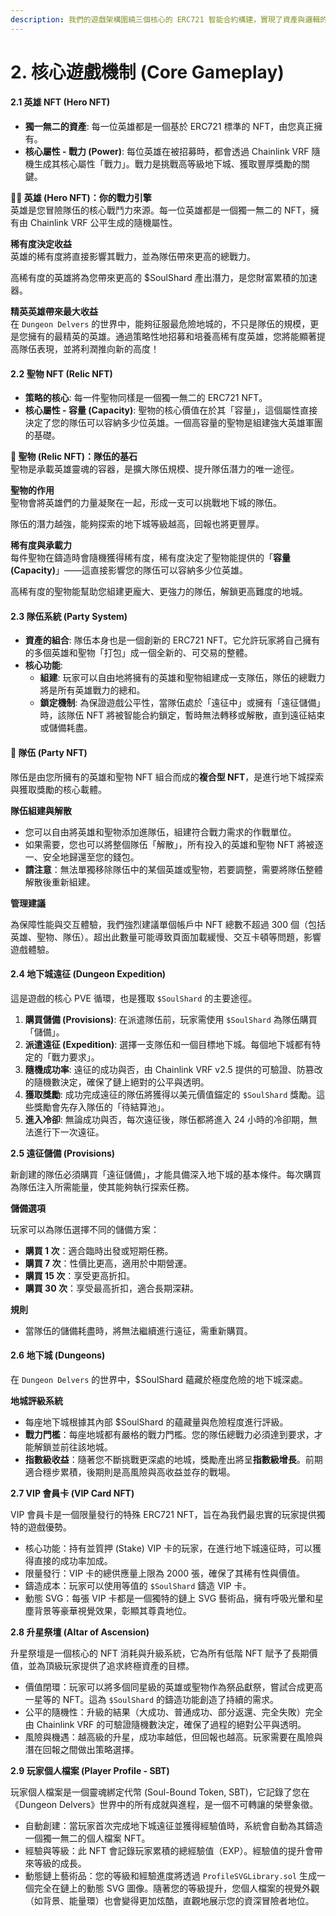 ```yaml
---
description: 我們的遊戲架構圍繞三個核心的 ERC721 智能合約構建，實現了資產與邏輯的高度模組化。
---
```


# 2. 核心遊戲機制 (Core Gameplay)

#### **2.1 英雄 NFT (Hero NFT)**

* **獨一無二的資產**: 每一位英雄都是一個基於 ERC721 標準的 NFT，由您真正擁有。
* **核心屬性 - 戰力 (Power)**: 每位英雄在被招募時，都會透過 Chainlink VRF 隨機生成其核心屬性「戰力」。戰力是挑戰高等級地下城、獲取豐厚獎勵的關鍵。

**👨‍🚀 英雄 (Hero NFT)：你的戰力引擎**\
英雄是您冒險隊伍的核心戰鬥力來源。每一位英雄都是一個獨一無二的 NFT，擁有由 Chainlink VRF 公平生成的隨機屬性。

**稀有度決定收益**\
英雄的稀有度將直接影響其戰力，並為隊伍帶來更高的總戰力。

高稀有度的英雄將為您帶來更高的 $SoulShard 產出潛力，是您財富累積的加速器。

**精英英雄帶來最大收益**\
在 `Dungeon Delvers` 的世界中，能夠征服最危險地城的，不只是隊伍的規模，更是您擁有的最精英的英雄。通過策略性地招募和培養高稀有度英雄，您將能顯著提高隊伍表現，並將利潤推向新的高度！

#### **2.2 聖物 NFT (Relic NFT)**

* **策略的核心**: 每一件聖物同樣是一個獨一無二的 ERC721 NFT。
* **核心屬性 - 容量 (Capacity)**: 聖物的核心價值在於其「容量」，這個屬性直接決定了您的隊伍可以容納多少位英雄。一個高容量的聖物是組建強大英雄軍團的基礎。

**🏺 聖物 (Relic NFT)：隊伍的基石**\
聖物是承載英雄靈魂的容器，是擴大隊伍規模、提升隊伍潛力的唯一途徑。

**聖物的作用**\
聖物會將英雄們的力量凝聚在一起，形成一支可以挑戰地下城的隊伍。

隊伍的潛力越強，能夠探索的地下城等級越高，回報也將更豐厚。

**稀有度與承載力**\
每件聖物在鑄造時會隨機獲得稀有度，稀有度決定了聖物能提供的「**容量 (Capacity)**」——這直接影響您的隊伍可以容納多少位英雄。

高稀有度的聖物能幫助您組建更龐大、更強力的隊伍，解鎖更高難度的地城。

#### **2.3 隊伍系統 (Party System)**

* **資產的組合**: 隊伍本身也是一個創新的 ERC721 NFT。它允許玩家將自己擁有的多個英雄和聖物「打包」成一個全新的、可交易的整體。
* **核心功能**:
  * **組建**: 玩家可以自由地將擁有的英雄和聖物組建成一支隊伍，隊伍的總戰力將是所有英雄戰力的總和。
  * **鎖定機制**: 為保證遊戲公平性，當隊伍處於「遠征中」或擁有「遠征儲備」時，該隊伍 NFT 將被智能合約鎖定，暫時無法轉移或解散，直到遠征結束或儲備耗盡。

#### **👑 隊伍 (Party NFT)**

隊伍是由您所擁有的英雄和聖物 NFT 組合而成的**複合型 NFT**，是進行地下城探索與獲取獎勵的核心載體。

**隊伍組建與解散**

* 您可以自由將英雄和聖物添加進隊伍，組建符合戰力需求的作戰單位。
* 如果需要，您也可以將整個隊伍「解散」，所有投入的英雄和聖物 NFT 將被逐一、安全地歸還至您的錢包。
* **請注意**：無法單獨移除隊伍中的某個英雄或聖物，若要調整，需要將隊伍整體解散後重新組建。

**管理建議**

為保障性能與交互體驗，我們強烈建議單個帳戶中 NFT 總數不超過 300 個（包括英雄、聖物、隊伍）。超出此數量可能導致頁面加載緩慢、交互卡頓等問題，影響遊戲體驗。

#### **2.4 地下城遠征 (Dungeon Expedition)**

這是遊戲的核心 PVE 循環，也是獲取 `$SoulShard` 的主要途徑。

1. **購買儲備 (Provisions)**: 在派遣隊伍前，玩家需使用 `$SoulShard` 為隊伍購買「儲備」。
2. **派遣遠征 (Expedition)**: 選擇一支隊伍和一個目標地下城。每個地下城都有特定的「戰力要求」。
3. **隨機成功率**: 遠征的成功與否，由 Chainlink VRF v2.5 提供的可驗證、防篡改的隨機數決定，確保了鏈上絕對的公平與透明。
4. **獲取獎勵**: 成功完成遠征的隊伍將獲得以美元價值錨定的 `$SoulShard` 獎勵。這些獎勵會先存入隊伍的「待結算池」。
5. **進入冷卻**: 無論成功與否，每次遠征後，隊伍都將進入 24 小時的冷卻期，無法進行下一次遠征。

**2.5 遠征儲備 (Provisions)**

新創建的隊伍必須購買「遠征儲備」，才能具備深入地下城的基本條件。每次購買為隊伍注入所需能量，使其能夠執行探索任務。

**儲備選項**

玩家可以為隊伍選擇不同的儲備方案：

* **購買 1 次**：適合臨時出發或短期任務。
* **購買 7 次**：性價比更高，適用於中期營運。
* **購買 15 次**：享受更高折扣。
* **購買 30 次**：享受最高折扣，適合長期深耕。

**規則**

* 當隊伍的儲備耗盡時，將無法繼續進行遠征，需重新購買。

#### **2.6 地下城 (Dungeons)**

在 `Dungeon Delvers` 的世界中，$SoulShard 蘊藏於極度危險的地下城深處。

**地城評級系統**

* 每座地下城根據其內部 $SoulShard 的蘊藏量與危險程度進行評級。
* **戰力門檻**：每座地城都有嚴格的戰力門檻。您的隊伍總戰力必須達到要求，才能解鎖並前往該地城。
* **指數級收益**：隨著您不斷挑戰更深處的地城，獎勵產出將呈**指數級增長**。前期適合穩步累積，後期則是高風險與高收益並存的戰場。

**2.7 VIP 會員卡 (VIP Card NFT)**

VIP 會員卡是一個限量發行的特殊 ERC721 NFT，旨在為我們最忠實的玩家提供獨特的遊戲優勢。

* 核心功能：持有並質押 (Stake) VIP 卡的玩家，在進行地下城遠征時，可以獲得直接的成功率加成。
* 限量發行：VIP 卡的總供應量上限為 2000 張，確保了其稀有性與價值。
* 鑄造成本：玩家可以使用等值的 `$SoulShard` 鑄造 VIP 卡。
* 動態 SVG：每張 VIP 卡都是一個獨特的鏈上 SVG 藝術品，擁有呼吸光暈和星塵背景等豪華視覺效果，彰顯其尊貴地位。

**2.8 升星祭壇 (Altar of Ascension)**

升星祭壇是一個核心的 NFT 消耗與升級系統，它為所有低階 NFT 賦予了長期價值，並為頂級玩家提供了追求終極資產的目標。

* 價值閉環：玩家可以將多個同星級的英雄或聖物作為祭品獻祭，嘗試合成更高一星等的 NFT。這為 `$SoulShard` 的鑄造功能創造了持續的需求。
* 公平的隨機性：升級的結果（大成功、普通成功、部分返還、完全失敗）完全由 Chainlink VRF 的可驗證隨機數決定，確保了過程的絕對公平與透明。
* 風險與機遇：越高級的升星，成功率越低，但回報也越高。玩家需要在風險與潛在回報之間做出策略選擇。

**2.9 玩家個人檔案 (Player Profile - SBT)**

玩家個人檔案是一個靈魂綁定代幣 (Soul-Bound Token, SBT)，它記錄了您在《Dungeon Delvers》世界中的所有成就與進程，是一個不可轉讓的榮譽象徵。

* 自動創建：當玩家首次完成地下城遠征並獲得經驗值時，系統會自動為其鑄造一個獨一無二的個人檔案 NFT。
* 經驗與等級：此 NFT 會記錄玩家累積的總經驗值（EXP）。經驗值的提升會帶來等級的成長。
* 動態鏈上藝術品：您的等級和經驗進度將透過 `ProfileSVGLibrary.sol` 生成一個完全在鏈上的動態 SVG 圖像。隨著您的等級提升，您個人檔案的視覺外觀（如背景、能量環）也會變得更加炫酷，直觀地展示您的資深冒險者地位。
